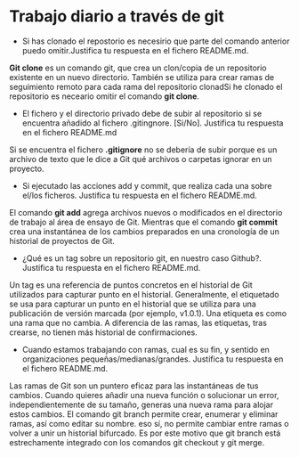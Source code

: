 # Trabajo diario a través de git

- Si has clonado el repostorio es necesirio que parte del comando anterior puedo omitir.Justifica tu respuesta en el fichero README.md.

**Git clone** es un comando git, que crea un clon/copia de un repositorio existente en un nuevo directorio. También se utiliza para crear ramas de seguimiento remoto para cada rama del repositorio clonadSi he clonado el repositorio es neceario omitir el comando **git clone**.

- El fichero y el directorio privado debe de subir al repositorio si se encuentra añadido al fichero .gitingnore. [Si/No]. Justifica tu respuesta en el fichero README.md

Si se encuentra el fichero **.gitignore** no se debería de subir porque es un archivo de texto que le dice a Git qué archivos o carpetas ignorar en un proyecto.

- Si ejecutado las acciones add y commit, que realiza cada una sobre el/los ficheros. Justifica tu respuesta en el fichero README.md.

El comando **git add** agrega archivos nuevos o modificados en el directorio de trabajo al área de ensayo de Git. Mientras que el comando **git commit** crea una instantánea de los cambios preparados en una cronología de un historial de proyectos de Git.

- ¿Qué es un tag sobre un repositorio git, en nuestro caso Github?. Justifica tu respuesta en el fichero README.md.

Un tag es una referencia de puntos concretos en el historial de Git utilizados para capturar punto en el historial.  Generalmente, el etiquetado se usa para capturar un punto en el historial que se utiliza para una publicación de versión marcada (por ejemplo, v1.0.1). Una etiqueta es como una rama que no cambia. A diferencia de las ramas, las etiquetas, tras crearse, no tienen más historial de confirmaciones.

- Cuando estamos trabajando con ramas, cual es su fin, y sentido en organizaciones pequeñas/medianas/grandes. Justifica tu respuesta en el fichero README.md.

Las ramas de Git son un puntero eficaz para las instantáneas de tus cambios. Cuando quieres añadir una nueva función o solucionar un error, independientemente de su tamaño, generas una nueva rama para alojar estos cambios.
El comando git branch permite crear, enumerar y eliminar ramas, así como editar su nombre. eso sí, no permite cambiar entre ramas o volver a unir un historial bifurcado. Es por este motivo que git branch está estrechamente integrado con los comandos git checkout y git merge.

![<Imagen>](<https://github.com/Yaamiilaa/entornos-desarrollo/blob/main/Tareas/Tarea5/Im%C3%A1genes/Captura%201.PNG>) 

![<Imagen>](<https://github.com/Yaamiilaa/entornos-desarrollo/blob/main/Tareas/Tarea5/Im%C3%A1genes/Captura%202.PNG>) 

![<Imagen>](<https://github.com/Yaamiilaa/entornos-desarrollo/blob/main/Tareas/Tarea5/Im%C3%A1genes/Captura%203.PNG>) 

![<Imagen>](<https://github.com/Yaamiilaa/entornos-desarrollo/blob/main/Tareas/Tarea5/Im%C3%A1genes/Captura%204.PNG>) 

![<Imagen>](<https://github.com/Yaamiilaa/entornos-desahttps://github.com/Yaamiilaa/entornos-desarrollo/blob/main/Tareas/Tarea5/Im%C3%A1genes/Captura%205.PNGrrollo/blob/main/Tareas/Tarea5/Im%C3%A1genes/Captura%202.PNG>) 

![<Imagen>](<https://github.com/Yaamiilaa/entornos-desarrollo/blob/main/Tareas/Tarea5/Im%C3%A1genes/Captura%206.PNG>) 

![<Imagen>](<https://github.com/Yaamiilaa/entornos-desarrollo/blob/main/Tareas/Tarea5/Im%C3%A1genes/Captura%207.PNG>) 

![<Imagen>](<https://github.com/Yaamiilaa/entornos-desarrollo/blob/main/Tareas/Tarea5/Im%C3%A1genes/Captura%208.PNG>) 